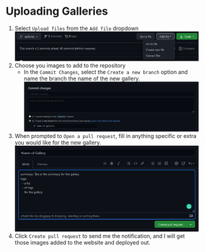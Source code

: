 # Uploading Galleries
1. Select `Upload files` from the `Add file` dropdown
![Upload Files](./UploadFiles.PNG)
2. Choose you images to add to the repository
    * In the `Commit Changes`, select the `Create a new branch` option and name the branch the name of the new gallery.
  ![Commit Changes](./CommitChanges.PNG)
3. When prompted to `Open a pull request`, fill in anything specific or extra you would like for the new gallery.
  ![Open a Pull Request](./OpenAPullRequest.PNG)
4. Click `Create pull request` to send me the notification, and I will get those images added to the website and deployed out.
